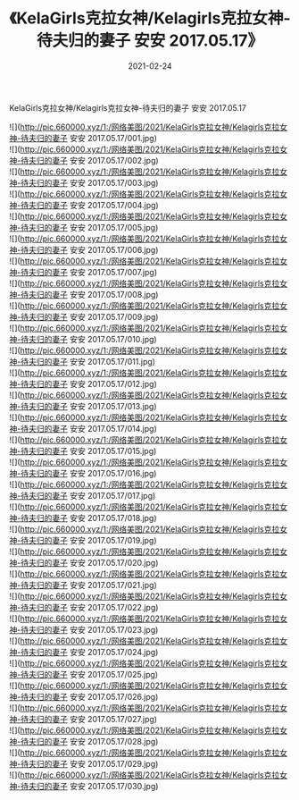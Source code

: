 ﻿---
layout: post
title:  《KelaGirls克拉女神/Kelagirls克拉女神-待夫归的妻子 安安 2017.05.17》
date:   2021-02-24
img: http://pic.660000.xyz/1:/网络美图/2021/KelaGirls克拉女神/Kelagirls克拉女神-待夫归的妻子 安安 2017.05.17/000.jpg
categories: [美女, 清纯, 唯美]
---

KelaGirls克拉女神/Kelagirls克拉女神-待夫归的妻子 安安 2017.05.17

 ![](http://pic.660000.xyz/1:/网络美图/2021/KelaGirls克拉女神/Kelagirls克拉女神-待夫归的妻子 安安 2017.05.17/001.jpg) <br>![](http://pic.660000.xyz/1:/网络美图/2021/KelaGirls克拉女神/Kelagirls克拉女神-待夫归的妻子 安安 2017.05.17/002.jpg) <br>![](http://pic.660000.xyz/1:/网络美图/2021/KelaGirls克拉女神/Kelagirls克拉女神-待夫归的妻子 安安 2017.05.17/003.jpg) <br>![](http://pic.660000.xyz/1:/网络美图/2021/KelaGirls克拉女神/Kelagirls克拉女神-待夫归的妻子 安安 2017.05.17/004.jpg) <br>![](http://pic.660000.xyz/1:/网络美图/2021/KelaGirls克拉女神/Kelagirls克拉女神-待夫归的妻子 安安 2017.05.17/005.jpg) <br>![](http://pic.660000.xyz/1:/网络美图/2021/KelaGirls克拉女神/Kelagirls克拉女神-待夫归的妻子 安安 2017.05.17/006.jpg) <br>![](http://pic.660000.xyz/1:/网络美图/2021/KelaGirls克拉女神/Kelagirls克拉女神-待夫归的妻子 安安 2017.05.17/007.jpg) <br>![](http://pic.660000.xyz/1:/网络美图/2021/KelaGirls克拉女神/Kelagirls克拉女神-待夫归的妻子 安安 2017.05.17/008.jpg) <br>![](http://pic.660000.xyz/1:/网络美图/2021/KelaGirls克拉女神/Kelagirls克拉女神-待夫归的妻子 安安 2017.05.17/009.jpg) <br>![](http://pic.660000.xyz/1:/网络美图/2021/KelaGirls克拉女神/Kelagirls克拉女神-待夫归的妻子 安安 2017.05.17/010.jpg) <br>![](http://pic.660000.xyz/1:/网络美图/2021/KelaGirls克拉女神/Kelagirls克拉女神-待夫归的妻子 安安 2017.05.17/011.jpg) <br>![](http://pic.660000.xyz/1:/网络美图/2021/KelaGirls克拉女神/Kelagirls克拉女神-待夫归的妻子 安安 2017.05.17/012.jpg) <br>![](http://pic.660000.xyz/1:/网络美图/2021/KelaGirls克拉女神/Kelagirls克拉女神-待夫归的妻子 安安 2017.05.17/013.jpg) <br>![](http://pic.660000.xyz/1:/网络美图/2021/KelaGirls克拉女神/Kelagirls克拉女神-待夫归的妻子 安安 2017.05.17/014.jpg) <br>![](http://pic.660000.xyz/1:/网络美图/2021/KelaGirls克拉女神/Kelagirls克拉女神-待夫归的妻子 安安 2017.05.17/015.jpg) <br>![](http://pic.660000.xyz/1:/网络美图/2021/KelaGirls克拉女神/Kelagirls克拉女神-待夫归的妻子 安安 2017.05.17/016.jpg) <br>![](http://pic.660000.xyz/1:/网络美图/2021/KelaGirls克拉女神/Kelagirls克拉女神-待夫归的妻子 安安 2017.05.17/017.jpg) <br>![](http://pic.660000.xyz/1:/网络美图/2021/KelaGirls克拉女神/Kelagirls克拉女神-待夫归的妻子 安安 2017.05.17/018.jpg) <br>![](http://pic.660000.xyz/1:/网络美图/2021/KelaGirls克拉女神/Kelagirls克拉女神-待夫归的妻子 安安 2017.05.17/019.jpg) <br>![](http://pic.660000.xyz/1:/网络美图/2021/KelaGirls克拉女神/Kelagirls克拉女神-待夫归的妻子 安安 2017.05.17/020.jpg) <br>![](http://pic.660000.xyz/1:/网络美图/2021/KelaGirls克拉女神/Kelagirls克拉女神-待夫归的妻子 安安 2017.05.17/021.jpg) <br>![](http://pic.660000.xyz/1:/网络美图/2021/KelaGirls克拉女神/Kelagirls克拉女神-待夫归的妻子 安安 2017.05.17/022.jpg) <br>![](http://pic.660000.xyz/1:/网络美图/2021/KelaGirls克拉女神/Kelagirls克拉女神-待夫归的妻子 安安 2017.05.17/023.jpg) <br>![](http://pic.660000.xyz/1:/网络美图/2021/KelaGirls克拉女神/Kelagirls克拉女神-待夫归的妻子 安安 2017.05.17/024.jpg) <br>![](http://pic.660000.xyz/1:/网络美图/2021/KelaGirls克拉女神/Kelagirls克拉女神-待夫归的妻子 安安 2017.05.17/025.jpg) <br>![](http://pic.660000.xyz/1:/网络美图/2021/KelaGirls克拉女神/Kelagirls克拉女神-待夫归的妻子 安安 2017.05.17/026.jpg) <br>![](http://pic.660000.xyz/1:/网络美图/2021/KelaGirls克拉女神/Kelagirls克拉女神-待夫归的妻子 安安 2017.05.17/027.jpg) <br>![](http://pic.660000.xyz/1:/网络美图/2021/KelaGirls克拉女神/Kelagirls克拉女神-待夫归的妻子 安安 2017.05.17/028.jpg) <br>![](http://pic.660000.xyz/1:/网络美图/2021/KelaGirls克拉女神/Kelagirls克拉女神-待夫归的妻子 安安 2017.05.17/029.jpg) <br>![](http://pic.660000.xyz/1:/网络美图/2021/KelaGirls克拉女神/Kelagirls克拉女神-待夫归的妻子 安安 2017.05.17/030.jpg) <br>